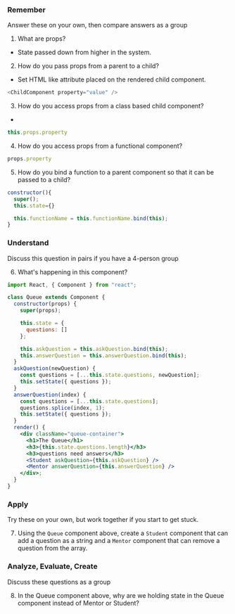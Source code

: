 ### Remember

Answer these on your own, then compare answers as a group

1.  What are props?

- State passed down from higher in the system.

2.  How do you pass props from a parent to a child?

- Set HTML like attribute placed on the rendered child component.

```js
<ChildComponent property="value" />
```

3.  How do you access props from a class based child component?

- 

```js
this.props.property
```

4.  How do you access props from a functional component?

```js
props.property
```

5.  How do you bind a function to a parent component so that it can be passed to a child?

```js
constructor(){
  super();
  this.state={}

  this.functionName = this.functionName.bind(this);
}
```

### Understand

Discuss this question in pairs if you have a 4-person group

6.  What's happening in this component?

```jsx
import React, { Component } from "react";

class Queue extends Component {
  constructor(props) {
    super(props);

    this.state = {
      questions: []
    };

    this.askQuestion = this.askQuestion.bind(this);
    this.answerQuestion = this.answerQuestion.bind(this);
  }
  askQuestion(newQuestion) {
    const questions = [...this.state.questions, newQuestion];
    this.setState({ questions });
  }
  answerQuestion(index) {
    const questions = [...this.state.questions];
    questions.splice(index, 1);
    this.setState({ questions });
  }
  render() {
    <div className="queue-container">
      <h1>The Queue</h1>
      <h3>{this.state.questions.length}</h3>
      <h3>questions need answers</h3>
      <Student askQuestion={this.askQuestion} />
      <Mentor answerQuestion={this.answerQuestion} />
    </div>;
  }
}
```

### Apply

Try these on your own, but work together if you start to get stuck.

7.  Using the `Queue` component above, create a `Student` component that can add a question as a string and a `Mentor` component that can remove a question from the array.

### Analyze, Evaluate, Create

Discuss these questions as a group

8.  In the Queue component above, why are we holding state in the Queue component instead of Mentor or Student?
